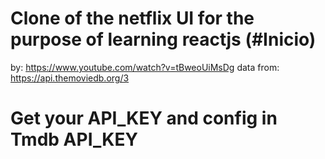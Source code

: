 # Clone of the netflix UI for the purpose of learning reactjs (#Inicio)

by: https://www.youtube.com/watch?v=tBweoUiMsDg
data from: https://api.themoviedb.org/3

# Get your API_KEY and config in Tmdb API_KEY
